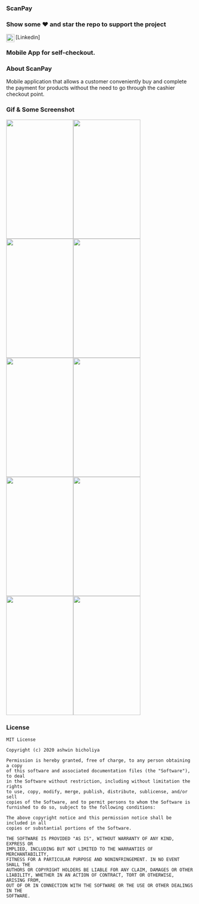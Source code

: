 ### ScanPay

### Show some :heart: and star the repo to support the project

<a href="https://www.linkedin.com/in/ashwin-bicholiya-9938481a0/">
  <img align="left" alt="Ashwin's Linkdein" width="22px" src="https://cdn.jsdelivr.net/npm/simple-icons@v3/icons/linkedin.svg" />
</a>[Linkedin]
<br/>

### Mobile App for self-checkout.

### About ScanPay

Mobile application that allows a customer conveniently buy and complete the payment for products without the need to go through the cashier checkout point.

### Gif & Some Screenshot
<img width="180" height="320" src="https://user-images.githubusercontent.com/47949413/95316775-e0484b80-08b1-11eb-92c2-c763122d3cbd.gif" /><img width="180" height="320" src="https://user-images.githubusercontent.com/47949413/95170311-e23add80-07d1-11eb-960c-2d7ace0604f2.jpg"/><img  width="180" height="320" src="https://user-images.githubusercontent.com/47949413/95170334-e7982800-07d1-11eb-9bd1-15c3b3e7ca1b.jpg"/><img width="180" height="320" src="https://user-images.githubusercontent.com/47949413/95170348-ee269f80-07d1-11eb-9ef6-6601f24ff710.jpg"/>
<img width="180" height="320" src="https://user-images.githubusercontent.com/47949413/95170359-f252bd00-07d1-11eb-9509-a2b7ec4a6811.jpg"/><img width="180" height="320" src="https://user-images.githubusercontent.com/47949413/95170371-f7177100-07d1-11eb-8d3d-39888e4001b9.jpg"/><img  width="180" height="320" src="https://user-images.githubusercontent.com/47949413/95170394-fe3e7f00-07d1-11eb-927d-06d7ab77cc7d.jpg"/><img  width="180" height="320" src="https://user-images.githubusercontent.com/47949413/95170397-ff6fac00-07d1-11eb-97c2-690505eb9bf5.jpg"/>
<img width="180" height="320" src="https://user-images.githubusercontent.com/47949413/95170415-04346000-07d2-11eb-8ce3-7c4788b4b0ef.jpg"/><img  width="180" height="320" src="https://user-images.githubusercontent.com/47949413/95170428-0991aa80-07d2-11eb-9e47-ea4f7a58e4aa.jpg"/>

### License
    MIT License

    Copyright (c) 2020 ashwin bicholiya

    Permission is hereby granted, free of charge, to any person obtaining a copy
    of this software and associated documentation files (the "Software"), to deal
    in the Software without restriction, including without limitation the rights
    to use, copy, modify, merge, publish, distribute, sublicense, and/or sell
    copies of the Software, and to permit persons to whom the Software is
    furnished to do so, subject to the following conditions:

    The above copyright notice and this permission notice shall be included in all
    copies or substantial portions of the Software.

    THE SOFTWARE IS PROVIDED "AS IS", WITHOUT WARRANTY OF ANY KIND, EXPRESS OR
    IMPLIED, INCLUDING BUT NOT LIMITED TO THE WARRANTIES OF MERCHANTABILITY,
    FITNESS FOR A PARTICULAR PURPOSE AND NONINFRINGEMENT. IN NO EVENT SHALL THE
    AUTHORS OR COPYRIGHT HOLDERS BE LIABLE FOR ANY CLAIM, DAMAGES OR OTHER
    LIABILITY, WHETHER IN AN ACTION OF CONTRACT, TORT OR OTHERWISE, ARISING FROM,
    OUT OF OR IN CONNECTION WITH THE SOFTWARE OR THE USE OR OTHER DEALINGS IN THE
    SOFTWARE.
